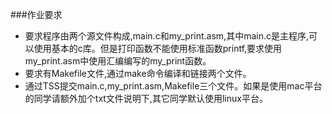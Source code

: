 ###作业要求
+ 要求程序由两个源文件构成,main.c和my_print.asm,其中main.c是主程序,可以使用基本的c库。但是打印函数不能使用标准函数printf,要求使用my_print.asm中使用汇编编写的my_print函数。
+ 要求有Makefile文件,通过make命令编译和链接两个文件。
+ 通过TSS提交main.c,my_print.asm,Makefile三个文件。如果是使用mac平台的同学请额外加个txt文件说明下,其它同学默认使用linux平台。